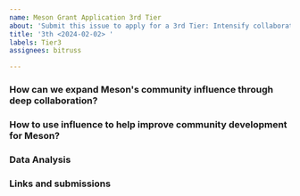 ```yaml
---
name: Meson Grant Application 3rd Tier
about: 'Submit this issue to apply for a 3rd Tier: Intensify collaborative efforts'
title: '3th <2024-02-02> '
labels: Tier3
assignees: bitruss

---
```


### How can we expand Meson's community influence through deep collaboration?

### How to use influence to help improve community development for Meson?

### Data Analysis

### Links and submissions
